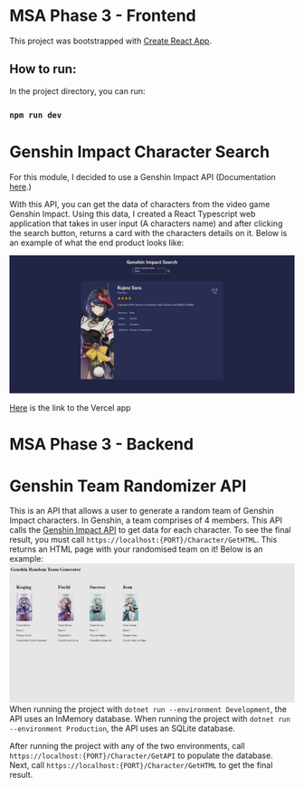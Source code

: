 # MSA Phase 3 - Frontend

This project was bootstrapped with [Create React App](https://github.com/facebook/create-react-app).

## How to run:

In the project directory, you can run:

### `npm run dev`

# Genshin Impact Character Search

For this module, I decided to use a Genshin Impact API (Documentation [here](https://github.com/genshindev/api).)  
  
With this API, you can get the data of characters from the video game Genshin Impact. Using this data, I created a React Typescript web application that takes in user input (A characters name) and after clicking the search button, returns a card with the characters details on it. Below is an example of what the end product looks like:

  
![EndProduct](FrontendProduct.jpg)

[Here](https://msa-phase3-jd-frontend.vercel.app/) is the link to the Vercel app
      
# MSA Phase 3 - Backend
  # Genshin Team Randomizer API
This is an API that allows a user to generate a random team of Genshin Impact characters. In Genshin, a team comprises of 4 members. This API calls the [Genshin Impact API](https://github.com/genshindev/api) to get data for each character. To see the final result, you must call `https://localhost:{PORT}/Character/GetHTML`. This returns an HTML page with your randomised team on it! Below is an example:  
![EndProduct](BackendProduct.jpg)
When running the project with `dotnet run --environment Development`, the API uses an InMemory database. When running the project with `dotnet run --environment Production`, the API uses an SQLite database.
  
After running the project with any of the two environments, call `https://localhost:{PORT}/Character/GetAPI` to populate the database. Next, call `https://localhost:{PORT}/Character/GetHTML` to get the final result.  
